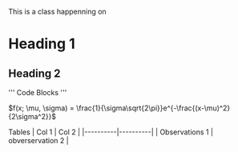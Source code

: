 This is a class happenning on 
# Heading 1 
## Heading 2 

'''
Code Blocks 
'''

$f(x; \mu, \sigma) = \frac{1}{\sigma\sqrt{2\pi}}e^{-\frac{(x-\mu)^2}{2\sigma^2}}$


Tables 
| Col 1    | Col 2   |
|----------|----------|
| Observations 1 | obverservation 2 |
